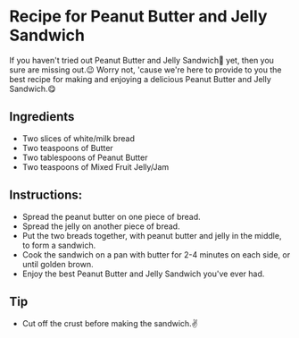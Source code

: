 # Recipe for Peanut Butter and Jelly Sandwich

If you haven't tried out Peanut Butter and Jelly Sandwich🥪 yet, then you sure are missing out.😉
Worry not, 'cause we're here to provide to you the best recipe for making and enjoying a delicious Peanut Butter and Jelly Sandwich.😋

## Ingredients

- Two slices of white/milk bread
- Two teaspoons of Butter
- Two tablespoons of Peanut Butter
- Two teaspoons of Mixed Fruit Jelly/Jam

## Instructions:

- Spread the peanut butter on one piece of bread.
- Spread the jelly on another piece of bread.
- Put the two breads together, with peanut butter and jelly in the middle, to form a sandwich.
- Cook the sandwich on a pan with butter for 2-4 minutes on each side, or until golden brown.
- Enjoy the best Peanut Butter and Jelly Sandwich you've ever had.

## Tip

- Cut off the crust before making the sandwich.✌